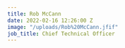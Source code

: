 ```yaml
---
title: Rob McCann
date: 2022-02-16 12:26:00 Z
image: "/uploads/Rob%20McCann.jfif"
job_title: Chief Technical Officer
---
```


